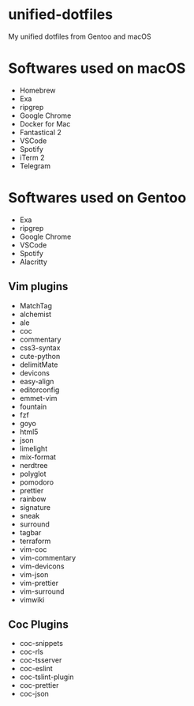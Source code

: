 # unified-dotfiles
My unified dotfiles from Gentoo and macOS

# Softwares used on macOS

- Homebrew
- Exa
- ripgrep
- Google Chrome
- Docker for Mac
- Fantastical 2
- VSCode
- Spotify
- iTerm 2
- Telegram

# Softwares used on Gentoo

- Exa
- ripgrep
- Google Chrome
- VSCode
- Spotify
- Alacritty

## Vim plugins

- MatchTag
- alchemist
- ale
- coc
- commentary
- css3-syntax
- cute-python
- delimitMate
- devicons
- easy-align
- editorconfig
- emmet-vim
- fountain
- fzf
- goyo
- html5
- json
- limelight
- mix-format
- nerdtree
- polyglot
- pomodoro
- prettier
- rainbow
- signature
- sneak
- surround
- tagbar
- terraform
- vim-coc
- vim-commentary
- vim-devicons
- vim-json
- vim-prettier
- vim-surround
- vimwiki

## Coc Plugins

- coc-snippets
- coc-rls
- coc-tsserver
- coc-eslint
- coc-tslint-plugin
- coc-prettier
- coc-json
